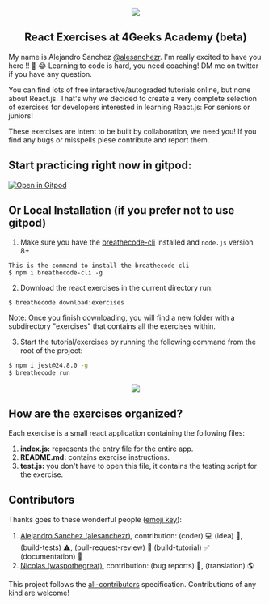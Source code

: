 <p align="center">
  <img src="https://assets.breatheco.de/apis/img/images.php?blob&random&cat=icon&tags=4geeks,128">
</p>

<p>
    <h2 align="center"> React Exercises at 4Geeks Academy (beta) </h2>
</p>

My name is Alejandro Sanchez [@alesanchezr](https://twitter.com/alesanchezr). I'm really excited to have you here !! 🎉 😂
Learning to code is hard, you need coaching! DM me on twitter if you have any question.

You can find lots of free interactive/autograded tutorials online, but none about React.js. That's why we decided to create a very complete selection of exercises for developers interested in learning React.js: For seniors or juniors! 

These exercises are intent to be built by collaboration, we need you!
If you find any bugs or misspells plese contribute and report them.

## Start practicing right now in gitpod:

[![Open in Gitpod](https://gitpod.io/button/open-in-gitpod.svg)](https://gitpod.io#https://github.com/4GeeksAcademy/react-exercises.git)


## Or Local Installation (if you prefer not to use gitpod)

1) Make sure you have the [breathecode-cli](https://github.com/breatheco-de/breathecode-cli) installed and `node.js` version 8+
```
This is the command to install the breathecode-cli
$ npm i breathecode-cli -g
```

2) Download the react exercises in the current directory run:
```
$ breathecode download:exercises
```

Note: Once you finish downloading, you will find a new folder with a subdirectory "exercises" that contains all the exercises within.

3) Start the tutorial/exercises by running the following command from the root of the project:

```sh
$ npm i jest@24.8.0 -g
$ breathecode run
```

<p align="center">
  <img src="https://raw.githubusercontent.com/4GeeksAcademy/react-exercises/master/preview.gif">
</p>

## How are the exercises organized?

Each exercise is a small react application containing the following files:

1. **index.js:** represents the entry file for the entire app.
2. **README.md:** contains exercise instructions.
3. **test.js:** you don't have to open this file, it contains the testing script for the exercise.

## Contributors

Thanks goes to these wonderful people ([emoji key](https://github.com/kentcdodds/all-contributors#emoji-key)):

1. [Alejandro Sanchez (alesanchezr)](https://github.com/alesanchezr), contribution: (coder) :computer: (idea) 🤔, (build-tests) :warning:, (pull-request-review) :eyes: (build-tutorial) :white_check_mark: (documentation) :book:
2. [Nicolas (waspothegreat)](https://github.com/waspothegreat), contribution: (bug reports) :bug:, (translation) :earth_americas:

This project follows the
[all-contributors](https://github.com/kentcdodds/all-contributors)
specification. Contributions of any kind are welcome!
